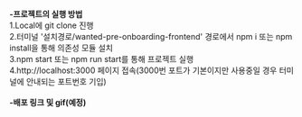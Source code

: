 <strong>-프로젝트의 실행 방법</strong><br>
 1.Local에 git clone 진행<br>
 2.터미널 '설치경로/wanted-pre-onboarding-frontend' 경로에서 npm i 또는 npm install을 통해 의존성 모듈 설치<br>
 3.npm start 또는 npm run start를 통해 프로젝트 실행<br>
 4.http://localhost:3000 페이지 접속(3000번 포트가 기본이지만 사용중일 경우 터미널에 안내되는 포트번호 기입)<br>
<br>
<strong>-배포 링크 및 gif(예정)</strong>
